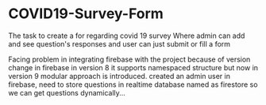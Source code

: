 # COVID19-Survey-Form
The task to create a for regarding covid 19 survey Where admin can add and see question's responses and user can just submit or fill a form 

Facing problem in integrating firebase with the project because of version change in firebase in version 8 it supports namespaced structure but now in version 9 modular approach is introduced.
created an admin user in firebase, need to store questions in realtime database named as firestore so we can get questions dynamically...
